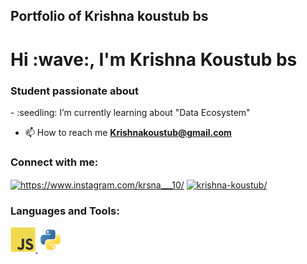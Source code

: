 
## Portfolio of Krishna koustub bs
<h1 align="left">Hi :wave:, I'm  Krishna Koustub bs </h1>
<h3 align="left">Student passionate about  </h3>
- :seedling: I’m currently learning about "Data Ecosystem"

- :mailbox: How to reach me **Krishnakoustub@gmail.com**
<h3 align="left">Connect with me:</h3>
<p align="left">
  <a href="https://instagram.com/krsna___10/" target="blank"><img align="center" src="https://raw.githubusercontent.com/rahuldkjain/github-profile-readme-generator/master/src/images/icons/Social/instagram.svg" alt="https://www.instagram.com/krsna___10/" height="30" width="40" /></a>
<a href="https://linkedin.com/in/krishnakoustub" target="blank"><img align="center" src="https://raw.githubusercontent.com/rahuldkjain/github-profile-readme-generator/master/src/images/icons/Social/linked-in-alt.svg" alt="krishna-koustub/" height="30" width="40" /></a>

</p>


<h3 align="left">Languages and Tools:</h3>

<a href="https://developer.mozilla.org/en-US/docs/Web/JavaScript" target="_blank"> <img src="https://raw.githubusercontent.com/devicons/devicon/master/icons/javascript/javascript-original.svg" alt="javascript" width="40" height="40"/>  <a href="https://www.python.org" target="_blank"> <img src="https://raw.githubusercontent.com/devicons/devicon/master/icons/python/python-original.svg" alt="python" width="40" height="40"/> </a> </p>
